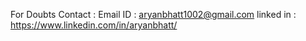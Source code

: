 For Doubts 
Contact :
Email ID : aryanbhatt1002@gmail.com
linked in : https://www.linkedin.com/in/aryanbhatt/